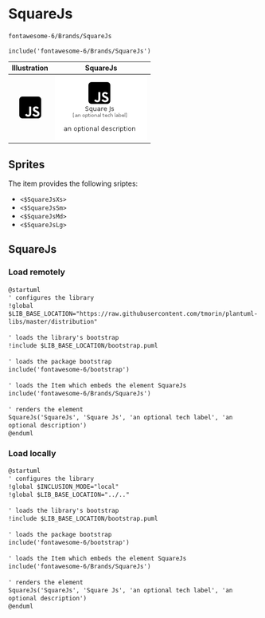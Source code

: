 # SquareJs


```text
fontawesome-6/Brands/SquareJs
```

```text
include('fontawesome-6/Brands/SquareJs')
```



| Illustration | SquareJs |
| :---: | :---: |
| ![illustration for Illustration](../../fontawesome-6/Brands/SquareJs.png) | ![illustration for SquareJs](../../fontawesome-6/Brands/SquareJs.Local.png) |



## Sprites
The item provides the following sriptes:

- `<$SquareJsXs>`
- `<$SquareJsSm>`
- `<$SquareJsMd>`
- `<$SquareJsLg>`





## SquareJs

### Load remotely
```plantuml
@startuml
' configures the library
!global $LIB_BASE_LOCATION="https://raw.githubusercontent.com/tmorin/plantuml-libs/master/distribution"

' loads the library's bootstrap
!include $LIB_BASE_LOCATION/bootstrap.puml

' loads the package bootstrap
include('fontawesome-6/bootstrap')

' loads the Item which embeds the element SquareJs
include('fontawesome-6/Brands/SquareJs')

' renders the element
SquareJs('SquareJs', 'Square Js', 'an optional tech label', 'an optional description')
@enduml
```

### Load locally
```plantuml
@startuml
' configures the library
!global $INCLUSION_MODE="local"
!global $LIB_BASE_LOCATION="../.."

' loads the library's bootstrap
!include $LIB_BASE_LOCATION/bootstrap.puml

' loads the package bootstrap
include('fontawesome-6/bootstrap')

' loads the Item which embeds the element SquareJs
include('fontawesome-6/Brands/SquareJs')

' renders the element
SquareJs('SquareJs', 'Square Js', 'an optional tech label', 'an optional description')
@enduml
```


